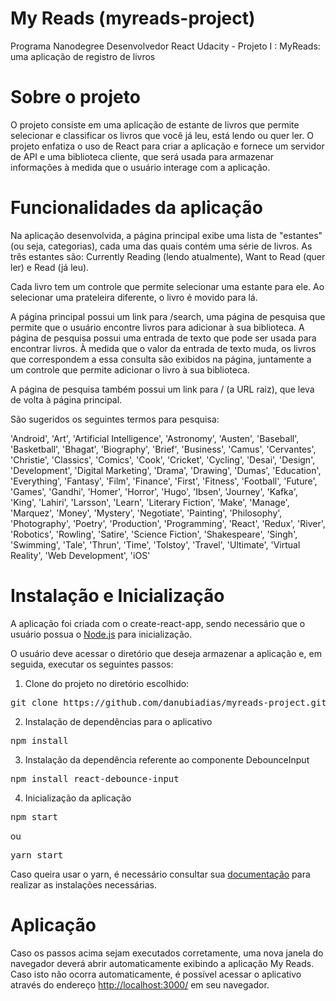 # My Reads (myreads-project)

Programa Nanodegree Desenvolvedor React Udacity - Projeto I : MyReads: uma aplicação de registro de livros

# Sobre o projeto

O projeto consiste em uma aplicação de estante de livros que permite selecionar e classificar os livros que você já leu, está lendo ou quer ler. O projeto enfatiza o uso de React para criar a aplicação e fornece um servidor de API e uma biblioteca cliente, que será usada para armazenar informações à medida que o usuário interage com a aplicação.

# Funcionalidades da aplicação

Na aplicação desenvolvida, a página principal exibe uma lista de "estantes" (ou seja, categorias), cada uma das quais contém uma série de livros. As três estantes são: Currently Reading (lendo atualmente), Want to Read (quer ler) e Read (já leu).

Cada livro tem um controle que permite selecionar uma estante para ele. Ao selecionar uma prateleira diferente, o livro é movido para lá. 

A página principal possui um link para /search, uma página de pesquisa que permite que o usuário encontre livros para adicionar à sua biblioteca. A página de pesquisa possui uma entrada de texto que pode ser usada para encontrar livros. À medida que o valor da entrada de texto muda, os livros que correspondem a essa consulta são exibidos na página, juntamente a um controle que permite adicionar o livro à sua biblioteca.

A página de pesquisa também possui um link para / (a URL raiz), que leva de volta à página principal.

São sugeridos os seguintes termos para pesquisa: 

'Android', 'Art', 'Artificial Intelligence', 'Astronomy', 'Austen', 'Baseball', 'Basketball', 'Bhagat', 'Biography', 'Brief', 'Business', 'Camus', 'Cervantes', 'Christie', 'Classics', 'Comics', 'Cook', 'Cricket', 'Cycling', 'Desai', 'Design', 'Development', 'Digital Marketing', 'Drama', 'Drawing', 'Dumas', 'Education', 'Everything', 'Fantasy', 'Film', 'Finance', 'First', 'Fitness', 'Football', 'Future', 'Games', 'Gandhi', 'Homer', 'Horror', 'Hugo', 'Ibsen', 'Journey', 'Kafka', 'King', 'Lahiri', 'Larsson', 'Learn', 'Literary Fiction', 'Make', 'Manage', 'Marquez', 'Money', 'Mystery', 'Negotiate', 'Painting', 'Philosophy', 'Photography', 'Poetry', 'Production', 'Programming', 'React', 'Redux', 'River', 'Robotics', 'Rowling', 'Satire', 'Science Fiction', 'Shakespeare', 'Singh', 'Swimming', 'Tale', 'Thrun', 'Time', 'Tolstoy', 'Travel', 'Ultimate', 'Virtual Reality', 'Web Development', 'iOS'

# Instalação e Inicialização

A aplicação foi criada com o create-react-app, sendo necessário que o usuário possua o <a href="https://nodejs.org/en/">Node.js</a> para inicialização.

O usuário deve acessar o diretório que deseja armazenar a aplicação e, em seguida, executar os seguintes passos:

1. Clone do projeto no diretório escolhido:
<pre>git clone https://github.com/danubiadias/myreads-project.git </pre>

2. Instalação de dependências para o aplicativo
<pre>npm install </pre>

3. Instalação da dependência referente ao componente DebounceInput

<pre>npm install react-debounce-input</pre>

4. Inicialização da aplicação
<pre>npm start </pre> 
 ou 
<pre>yarn start </pre> 

Caso queira usar o yarn, é necessário consultar sua <a href="https://yarnpkg.com/en/">documentação</a> para realizar as instalações necessárias.

# Aplicação

Caso os passos acima sejam executados corretamente, uma nova janela do navegador deverá abrir automaticamente exibindo a aplicação My Reads. Caso isto não ocorra automaticamente, é possível acessar o aplicativo através do endereço <a href="http://localhost:3000/">http://localhost:3000/</a> em seu navegador.
